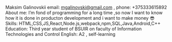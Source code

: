  Maksim Galinovskii
email: mgalinovski@gmail.com , phone: +375333615892
 About me:
  I’m fond of programming for a long time ,so now I want to know how it is done in producton development and i want to make money :sunglasses:
Skills:
 HTML,CSS,JS,React,Node.js,webpack,npm,SQL,Java,Android,C++ 
 Education:
Third year student of BSUIR on faculty of Information Technologies and Control
 English: A2 , self-learning